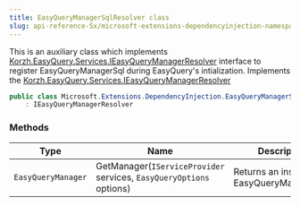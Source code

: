 ```yaml
---
title: EasyQueryManagerSqlResolver class
slug: api-reference-5x/microsoft-extensions-dependencyinjection-namespace/easyquerymanagersqlresolver-class
---
```


This is an auxiliary class which implements [Korzh.EasyQuery.Services.IEasyQueryManagerResolver](//easyquery/docs/api-reference-5x/korzh-easyquery-services-namespace/ieasyquerymanagerresolver-interface) interface  to register EasyQueryManagerSql during EasyQuery's intialization.  Implements the [Korzh.EasyQuery.Services.IEasyQueryManagerResolver](//easyquery/docs/api-reference-5x/korzh-easyquery-services-namespace/ieasyquerymanagerresolver-interface)
```csharp
public class Microsoft.Extensions.DependencyInjection.EasyQueryManagerSqlResolver
    : IEasyQueryManagerResolver

```

### Methods

| Type | Name | Description | 
| --- | --- | --- | 
| `EasyQueryManager` | GetManager(`IServiceProvider` services, `EasyQueryOptions` options) | Returns an instance of EasyQueryManagerSql. |